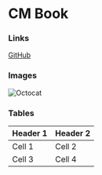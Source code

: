 # CM Book

### Links

[GitHub](https://github.com)

### Images

![Octocat](https://octodex.github.com/images/notocat.jpg)

### Tables

| Header 1 | Header 2 |
| -------- | -------- |
| Cell 1   | Cell 2   |
| Cell 3   | Cell 4   |
